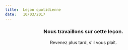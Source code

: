 ```yaml
---
title:  Leçon quotidienne
date:   10/03/2017
---
```


### <center>Nous travaillons sur cette leçon.</center>
<center>Revenez plus tard, s'il vous plaît.</center>